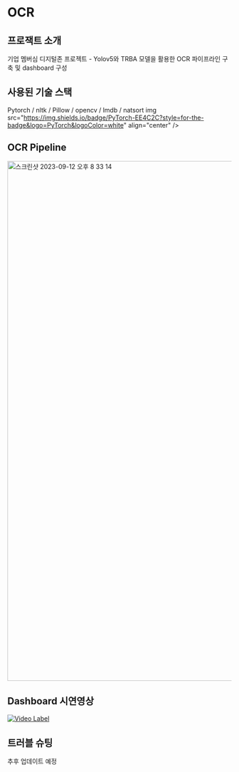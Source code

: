 # OCR

## 프로잭트 소개
기업 멤버심 디지털존 프로젝트 - Yolov5와 TRBA 모델을 활용한 OCR 파이프라인 구축 및 dashboard 구성

## 사용된 기술 스택
Pytorch / nltk / Pillow / opencv / lmdb / natsort
img src="https://img.shields.io/badge/PyTorch-EE4C2C?style=for-the-badge&logo=PyTorch&logoColor=white"  align="center" />

## OCR Pipeline
<img width="1168" alt="스크린샷 2023-09-12 오후 8 33 14" src="https://github.com/chorimgenius/OCR/assets/112370211/1f4b672f-570b-4833-9c54-cc95e2203277">


## Dashboard 시연영상
[![Video Label](http://img.youtube.com/vi/akMh8dIWZ-Q/0.jpg)](https://youtu.be/akMh8dIWZ-Q?t=0s)

## 트러블 슈팅
추후 업데이트 예정

